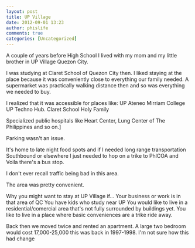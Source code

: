 ```yaml
---
layout: post
title: UP Village
date: 2012-09-01 13:23
author: phislife
comments: true
categories: [Uncategorized]
---
```



A couple of years before High School I lived with my mom and my little brother in UP Village Quezon City.

I was studying at  Claret School of Quezon City then. I liked staying at the place because it was conveniently close to everything our family needed. A supermarket was practically walking distance then and so was everything we needed to buy.

I realized that it was accessible for places like:
UP
Ateneo
Mirriam College
UP Techno Hub.
Claret School
Holy Family 

Specialized public hospitals like Heart Center, Lung Center of The Philippines and so on.]

Parking wasn't an issue.

It's home to late night food spots and if I needed long range transportation Southbound or elsewhere I just needed to hop on a trike to PhlCOA and Voila there's a bus stop.

I don't ever recall traffic being bad in this area. 

The area was pretty convenient.


Why you might want to stay at UP Village if...
Your business or work is in that area of QC
You have kids who study near UP
You would like to live in a residential/comercial area that's not fully surrounded by buildings yet.
You like to live in a place where basic conveniences are a trike ride away.

Back then we moved twice and rented an apartment. A large two bedroom would cost 17,000-25,000 this was back in 1997-1998. I'm not sure how this had change
